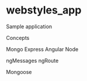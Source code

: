 # webstyles_app
Sample application

Concepts

Mongo
Express
Angular
Node

ngMessages
ngRoute

Mongoose
